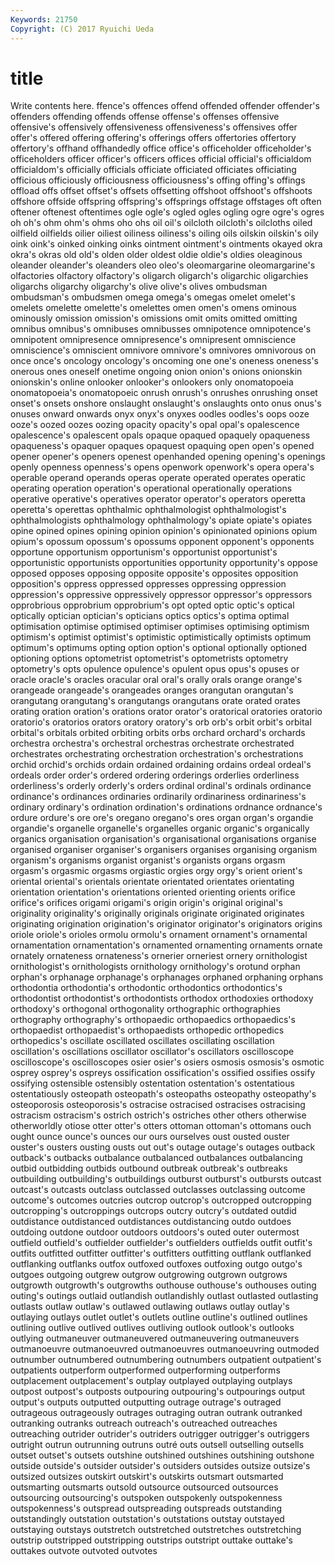 ```yaml
---
Keywords: 21750 
Copyright: (C) 2017 Ryuichi Ueda
---
```


# title

Write contents here.
ffence's offences offend offended offender offender's offenders
offending offends offense offense's offenses offensive offensive's offensively offensiveness offensiveness's
offensives offer offer's offered offering offering's offerings offers offertories offertory
offertory's offhand offhandedly office office's officeholder officeholder's officeholders officer officer's
officers offices official official's officialdom officialdom's officially officials officiate officiated
officiates officiating officious officiously officiousness officiousness's offing offing's offings offload
offs offset offset's offsets offsetting offshoot offshoot's offshoots offshore offside
offspring offspring's offsprings offstage offstages oft often oftener oftenest oftentimes
ogle ogle's ogled ogles ogling ogre ogre's ogres oh oh's
ohm ohm's ohms oho ohs oil oil's oilcloth oilcloth's oilcloths
oiled oilfield oilfields oilier oiliest oiliness oiliness's oiling oils oilskin
oilskin's oily oink oink's oinked oinking oinks ointment ointment's ointments
okayed okra okra's okras old old's olden older oldest oldie
oldie's oldies oleaginous oleander oleander's oleanders oleo oleo's oleomargarine oleomargarine's
olfactories olfactory olfactory's oligarch oligarch's oligarchic oligarchies oligarchs oligarchy oligarchy's
olive olive's olives ombudsman ombudsman's ombudsmen omega omega's omegas omelet
omelet's omelets omelette omelette's omelettes omen omen's omens ominous ominously
omission omission's omissions omit omits omitted omitting omnibus omnibus's omnibuses
omnibusses omnipotence omnipotence's omnipotent omnipresence omnipresence's omnipresent omniscience omniscience's omniscient
omnivore omnivore's omnivores omnivorous on once once's oncology oncology's oncoming
one one's oneness oneness's onerous ones oneself onetime ongoing onion
onion's onions onionskin onionskin's online onlooker onlooker's onlookers only onomatopoeia
onomatopoeia's onomatopoeic onrush onrush's onrushes onrushing onset onset's onsets onshore
onslaught onslaught's onslaughts onto onus onus's onuses onward onwards onyx
onyx's onyxes oodles oodles's oops ooze ooze's oozed oozes oozing
opacity opacity's opal opal's opalescence opalescence's opalescent opals opaque opaqued
opaquely opaqueness opaqueness's opaquer opaques opaquest opaquing open open's opened
opener opener's openers openest openhanded opening opening's openings openly openness
openness's opens openwork openwork's opera opera's operable operand operands operas
operate operated operates operatic operating operation operation's operational operationally operations
operative operative's operatives operator operator's operators operetta operetta's operettas ophthalmic
ophthalmologist ophthalmologist's ophthalmologists ophthalmology ophthalmology's opiate opiate's opiates opine opined
opines opining opinion opinion's opinionated opinions opium opium's opossum opossum's
opossums opponent opponent's opponents opportune opportunism opportunism's opportunist opportunist's opportunistic
opportunists opportunities opportunity opportunity's oppose opposed opposes opposing opposite opposite's
opposites opposition opposition's oppress oppressed oppresses oppressing oppression oppression's oppressive
oppressively oppressor oppressor's oppressors opprobrious opprobrium opprobrium's opt opted optic
optic's optical optically optician optician's opticians optics optics's optima optimal
optimisation optimise optimised optimiser optimises optimising optimism optimism's optimist optimist's
optimistic optimistically optimists optimum optimum's optimums opting option option's optional
optionally optioned optioning options optometrist optometrist's optometrists optometry optometry's opts
opulence opulence's opulent opus opus's opuses or oracle oracle's oracles
oracular oral oral's orally orals orange orange's orangeade orangeade's orangeades
oranges orangutan orangutan's orangutang orangutang's orangutangs orangutans orate orated orates
orating oration oration's orations orator orator's oratorical oratories oratorio oratorio's
oratorios orators oratory oratory's orb orb's orbit orbit's orbital orbital's
orbitals orbited orbiting orbits orbs orchard orchard's orchards orchestra orchestra's
orchestral orchestras orchestrate orchestrated orchestrates orchestrating orchestration orchestration's orchestrations orchid
orchid's orchids ordain ordained ordaining ordains ordeal ordeal's ordeals order
order's ordered ordering orderings orderlies orderliness orderliness's orderly orderly's orders
ordinal ordinal's ordinals ordinance ordinance's ordinances ordinaries ordinarily ordinariness ordinariness's
ordinary ordinary's ordination ordination's ordinations ordnance ordnance's ordure ordure's ore
ore's oregano oregano's ores organ organ's organdie organdie's organelle organelle's
organelles organic organic's organically organics organisation organisation's organisational organisations organise
organised organiser organiser's organisers organises organising organism organism's organisms organist
organist's organists organs orgasm orgasm's orgasmic orgasms orgiastic orgies orgy
orgy's orient orient's oriental oriental's orientals orientate orientated orientates orientating
orientation orientation's orientations oriented orienting orients orifice orifice's orifices origami
origami's origin origin's original original's originality originality's originally originals originate
originated originates originating origination origination's originator originator's originators origins oriole
oriole's orioles ormolu ormolu's ornament ornament's ornamental ornamentation ornamentation's ornamented
ornamenting ornaments ornate ornately ornateness ornateness's ornerier orneriest ornery ornithologist
ornithologist's ornithologists ornithology ornithology's orotund orphan orphan's orphanage orphanage's orphanages
orphaned orphaning orphans orthodontia orthodontia's orthodontic orthodontics orthodontics's orthodontist orthodontist's
orthodontists orthodox orthodoxies orthodoxy orthodoxy's orthogonal orthogonality orthographic orthographies orthography
orthography's orthopaedic orthopaedics orthopaedics's orthopaedist orthopaedist's orthopaedists orthopedic orthopedics orthopedics's
oscillate oscillated oscillates oscillating oscillation oscillation's oscillations oscillator oscillator's oscillators
oscilloscope oscilloscope's oscilloscopes osier osier's osiers osmosis osmosis's osmotic osprey
osprey's ospreys ossification ossification's ossified ossifies ossify ossifying ostensible ostensibly
ostentation ostentation's ostentatious ostentatiously osteopath osteopath's osteopaths osteopathy osteopathy's osteoporosis
osteoporosis's ostracise ostracised ostracises ostracising ostracism ostracism's ostrich ostrich's ostriches
other others otherwise otherworldly otiose otter otter's otters ottoman ottoman's
ottomans ouch ought ounce ounce's ounces our ours ourselves oust
ousted ouster ouster's ousters ousting ousts out out's outage outage's
outages outback outback's outbacks outbalance outbalanced outbalances outbalancing outbid outbidding
outbids outbound outbreak outbreak's outbreaks outbuilding outbuilding's outbuildings outburst outburst's
outbursts outcast outcast's outcasts outclass outclassed outclasses outclassing outcome outcome's
outcomes outcries outcrop outcrop's outcropped outcropping outcropping's outcroppings outcrops outcry
outcry's outdated outdid outdistance outdistanced outdistances outdistancing outdo outdoes outdoing
outdone outdoor outdoors outdoors's outed outer outermost outfield outfield's outfielder
outfielder's outfielders outfields outfit outfit's outfits outfitted outfitter outfitter's outfitters
outfitting outflank outflanked outflanking outflanks outfox outfoxed outfoxes outfoxing outgo
outgo's outgoes outgoing outgrew outgrow outgrowing outgrown outgrows outgrowth outgrowth's
outgrowths outhouse outhouse's outhouses outing outing's outings outlaid outlandish outlandishly
outlast outlasted outlasting outlasts outlaw outlaw's outlawed outlawing outlaws outlay
outlay's outlaying outlays outlet outlet's outlets outline outline's outlined outlines
outlining outlive outlived outlives outliving outlook outlook's outlooks outlying outmaneuver
outmaneuvered outmaneuvering outmaneuvers outmanoeuvre outmanoeuvred outmanoeuvres outmanoeuvring outmoded outnumber outnumbered
outnumbering outnumbers outpatient outpatient's outpatients outperform outperformed outperforming outperforms outplacement
outplacement's outplay outplayed outplaying outplays outpost outpost's outposts outpouring outpouring's
outpourings output output's outputs outputted outputting outrage outrage's outraged outrageous
outrageously outrages outraging outran outrank outranked outranking outranks outreach outreach's
outreached outreaches outreaching outrider outrider's outriders outrigger outrigger's outriggers outright
outrun outrunning outruns outré outs outsell outselling outsells outset outset's
outsets outshine outshined outshines outshining outshone outside outside's outsider outsider's
outsiders outsides outsize outsize's outsized outsizes outskirt outskirt's outskirts outsmart
outsmarted outsmarting outsmarts outsold outsource outsourced outsources outsourcing outsourcing's outspoken
outspokenly outspokenness outspokenness's outspread outspreading outspreads outstanding outstandingly outstation outstation's
outstations outstay outstayed outstaying outstays outstretch outstretched outstretches outstretching outstrip
outstripped outstripping outstrips outstript outtake outtake's outtakes outvote outvoted outvotes
